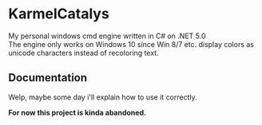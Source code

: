 # KarmelCatalys
My personal windows cmd engine written in C# on .NET 5.0 <br>
The engine only works on Windows 10 since Win 8/7 etc. display colors as unicode characters instead of recoloring text.


## Documentation
Welp, maybe some day i'll explain how to use it correctly.

**For now this project is kinda abandoned.**
